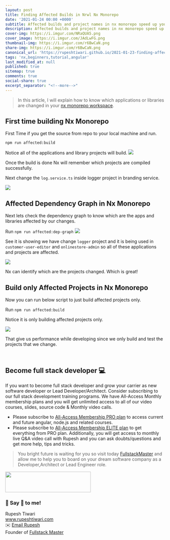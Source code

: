 ```yaml
---
layout: post
title: Finding Affected Builds in Nrwl Nx Monorepo
date: '2021-01-24 00:00 +0000'
subtitle: Affected builds and project names in nx monorepo speed up your development and ci cd process
description: Affected builds and project names in nx monorepo speed up your development and ci cd process
cover-img: https://i.imgur.com/NRaQUA5.png
cover_image: https://i.imgur.com/JAdLwFG.png
thumbnail-img: https://i.imgur.com/r6BwCaN.png
share-img: https://i.imgur.com/r6BwCaN.png
canonical_url: 'https://rupeshtiwari.github.io/2021-01-23-finding-affected-builds-nrwl-nx-monorepo/'
tags: 'nx,beginners,tutorial,angular'
last_modified_at: null
published: true
sitemap: true
comments: true
social-share: true
excerpt_separator: "<!--more-->"
---
```


> In this article, I will explain how to know which applications or libraries are changed in your [nx monorepo workspace](https://nx.dev). 


## First time building Nx Monorepo

First Time if you get the source from repo to your local machine and run. 
 
 
 `npm run affected:build`
 
 Notice all of the applications and library projects will build. 
![](https://i.imgur.com/9Wi4QC3.png)

Once the build is done Nx  will remember which projects are compiled successfully. 

Next change the `log.service.ts` inside logger project in branding service. 

 ![](https://i.imgur.com/fnKoKcA.png)

## Affected Dependency Graph in Nx Monorepo

Next lets check the dependency graph to know which are the apps and libraries affected by our changes. 

Run `npm run affected:dep-graph`
![](https://i.imgur.com/e7bnd0Z.png)


See it is showing we have change `logger` project and it is being used in `customer-user-editor` and `onlinestore-admin` so all of these applications and projects are affected. 

![](https://i.imgur.com/NDhsfDS.png)

Nx can identify which are the projects changed. Which is great! 

## Build only Affected Projects in Nx Monorepo

Now you can run below script to just build affected projects only. 


Run `npm run affected:build`

Notice it is only building affected projects only. 

![](https://i.imgur.com/2EQaucL.png)


That give us performance while developing since we only build and test the projects that we change.



<br/>

## Become full stack developer 💻

If you want to become full stack developer and grow your carrier as new software developer or Lead Developer/Architect. Consider subscribing to our full stack development training programs. We have All-Access Monthly membership plans and you will get unlimited access to all of our video courses, slides, source code & Monthly video calls.

- Please subscribe to [All-Access Membership PRO plan](https://www.fullstackmaster.net/pro) to access current and future angular, node.js and related courses.
- Please subscribe to [All-Access Membership ELITE plan](https://www.fullstackmaster.net/elite) to get everything from PRO plan. Additionally, you will get access to monthly live Q&A video call with Rupesh and you can ask doubts/questions and get more help, tips and tricks.

> You bright future is waiting for you so visit today [FullstackMaster](www.fullstackmaster.net) and allow me to help you to board on your dream software company as a Developer,Architect or Lead Engineer role.
<a href="https://www.fullstackmaster.net">
    <img height="65" src="https://i.imgur.com/9OCLciM.png" width="270">
</a>
 

<br/>

### 💖 Say 👋 to me! 

<div> 
Rupesh Tiwari </div><div>
<a href="https://www.rupeshtiwari.com"> www.rupeshtiwari.com</a> </div><div>
✉️ <a href="mailto:fullstackmaster1@gmail.com?subject=Hi"> Email Rupesh</a> </div><div>
Founder of <a href="https://www.fullstackmaster.net"> Fullstack Master</a></div><div>
</div>
